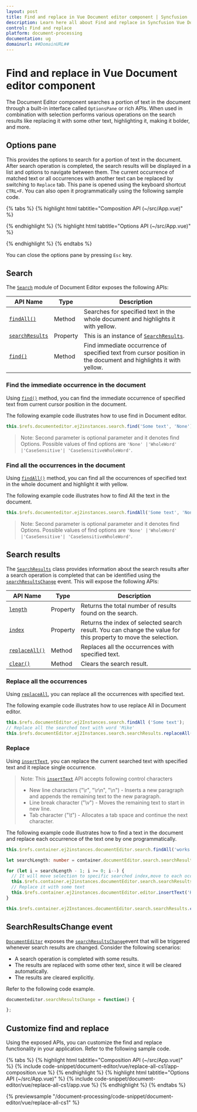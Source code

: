 ```yaml
---
layout: post
title: Find and replace in Vue Document editor component | Syncfusion
description: Learn here all about Find and replace in Syncfusion Vue Document editor component of Syncfusion Essential JS 2 and more.
control: Find and replace 
platform: document-processing
documentation: ug
domainurl: ##DomainURL##
---
```


# Find and replace in Vue Document editor component

The Document Editor component searches a portion of text in the document through a built-in interface called `OptionsPane` or rich APIs. When used in combination with selection performs various operations on the search results like replacing it with some other text, highlighting it, making it bolder, and more.

## Options pane

This provides the options to search for a portion of text in the document. After search operation is completed, the search results will be displayed in a list and options to navigate between them. The current occurrence of matched text or all occurrences with another text can be replaced by switching to `Replace` tab. This pane is opened using the keyboard shortcut `CTRL+F`. You can also open it programmatically using the following sample code.

{% tabs %}
{% highlight html tabtitle="Composition API (~/src/App.vue)" %}

<template>
  <div id="app" height="350px">
    <div>
      <button v-on:click='showOptionsPane'>Save</button>
    </div>
    <ejs-documenteditor ref="documenteditor" :enableEditor='true' :enableSearch='true' :enableOptionsPane='true'
      :isReadOnly='false' height="370px" style="width: 100%;"></ejs-documenteditor>
  </div>
</template>
<script setup>
import { DocumentEditorComponent as EjsDocumenteditor, Selection, Editor, Search, OptionsPane } from '@syncfusion/ej2-vue-documenteditor';
import { onMounted, provide, ref } from 'vue';

const documenteditor = ref(null);
provide('DocumentEditor', [Selection, Editor, Search, OptionsPane]);

const showOptionsPane = function () {
  //Open options pane.
  documenteditor.value.showOptionsPane();
}

onMounted(function () {
  let sfdt = `{
              "sections": [
                  {
                      "blocks": [
                          {
                              "inlines": [
                                  {
                                      "characterFormat": {
                                          "bold": true,
                                          "italic": true
                                      },
                                      "text": "Adventure Works Cycles, the fictitious company on which the AdventureWorks sample databases are based, is a large, multinational manufacturing company. The company manufactures and sells metal and composite bicycles to North American, European and Asian commercial markets. While its base operation is located in Bothell, Washington with 290 employees, several regional sales teams are located throughout their market base."
                                  }
                              ]
                          }
                      ]
                  }
              ]
          }`;
  documenteditor.value.open(sfdt);
})
</script>
<style>
@import "../node_modules/@syncfusion/ej2-vue-documenteditor/styles/material.css";
</style>

{% endhighlight %}
{% highlight html tabtitle="Options API (~/src/App.vue)" %}

<template>
  <div id="app" height="350px">
    <div>
      <button v-on:click='showOptionsPane'>Save</button>
    </div>
    <ejs-documenteditor ref="documenteditor" :enableEditor='true' :enableSearch='true' :enableOptionsPane='true'
      :isReadOnly='false' height="370px" style="width: 100%;"></ejs-documenteditor>
  </div>
</template>
<script>
import { DocumentEditorComponent, Selection, Editor, Search, OptionsPane } from '@syncfusion/ej2-vue-documenteditor';

export default {
  components: {
    'ejs-documenteditor': DocumentEditorComponent
  },
  data: function () {
    return {
    };
  },
  provide: {
    //Inject require modules.
    DocumentEditor: [Selection, Editor, Search, OptionsPane]
  },
  methods: {
    showOptionsPane: function () {
      //Open options pane.
      this.$refs.documenteditor.showOptionsPane();
    }
  },
  mounted() {
    let sfdt = `{
              "sections": [
                  {
                      "blocks": [
                          {
                              "inlines": [
                                  {
                                      "characterFormat": {
                                          "bold": true,
                                          "italic": true
                                      },
                                      "text": "Adventure Works Cycles, the fictitious company on which the AdventureWorks sample databases are based, is a large, multinational manufacturing company. The company manufactures and sells metal and composite bicycles to North American, European and Asian commercial markets. While its base operation is located in Bothell, Washington with 290 employees, several regional sales teams are located throughout their market base."
                                  }
                              ]
                          }
                      ]
                  }
              ]
          }`;
    this.$refs.documenteditor.open(sfdt);
  }
}
</script>
<style>
@import "../node_modules/@syncfusion/ej2-vue-documenteditor/styles/material.css";
</style>

{% endhighlight %}
{% endtabs %}

You can close the options pane by pressing `Esc` key.

## Search

The [`Search`](https://ej2.syncfusion.com/vue/documentation/api/document-editor/search/) module of Document Editor exposes the following APIs:

|API Name|Type |Description|
|---|---|---|
|[`findAll()`](https://ej2.syncfusion.com/vue/documentation/api/document-editor/search#findall)| Method |Searches for specified text in the whole document and highlights it with yellow.|
|[`searchResults`](https://ej2.syncfusion.com/vue/documentation/api/document-editor/search#searchresults) |Property |This is an instance of [`SearchResults`](https://ej2.syncfusion.com/vue/documentation/api/document-editor/searchResults/).|
|[`find()`](https://ej2.syncfusion.com/vue/documentation/api/document-editor/search#find) | Method |Find immediate occurrence of specified text from cursor position in the document and highlights it with yellow.|

### Find the immediate occurrence in the document

Using [`find()`](https://ej2.syncfusion.com/vue/documentation/api/document-editor/search#find) method, you can find the immediate occurrence of specified text from current cursor position in the document.

The following example code illustrates how to use find in Document editor.

```ts
this.$refs.documenteditor.ej2instances.search.find('Some text', 'None');
```

>Note: Second parameter is optional parameter and it denotes find Options. Possible values of find options are `'None' |'WholeWord' |'CaseSensitive'| 'CaseSensitiveWholeWord'`.

### Find all the occurrences in the document

Using [`findAll()`](https://ej2.syncfusion.com/vue/documentation/api/document-editor/search#findall) method, you can find all the occurrences of specified text in the whole document and highlight it with yellow.

The following example code illustrates how to find All the text in the document.

```ts
this.$refs.documenteditor.ej2instances.search.findAll('Some text', 'None');
```

>Note: Second parameter is optional parameter and it denotes find Options. Possible values of find options are `'None' |'WholeWord' |'CaseSensitive'| 'CaseSensitiveWholeWord'`.

## Search results

The [`SearchResults`](https://ej2.syncfusion.com/vue/documentation/api/document-editor/searchResults/) class provides information about the search results after a search operation is completed that can be identified using the [`searchResultsChange`](https://ej2.syncfusion.com/vue/documentation/api/document-editor#searchresultschange) event. This will expose the following APIs:

|API Name|Type |Description|
|---|---|---|
|[`length`](https://ej2.syncfusion.com/vue/documentation/api/document-editor/searchResults#length)|Property|Returns the total number of results found on the search.|
|[`index`](https://ej2.syncfusion.com/vue/documentation/api/document-editor/searchResults#index)|Property|Returns the index of selected search result. You can change the value for this property to move the selection.|
|[`replaceAll()`](https://ej2.syncfusion.com/vue/documentation/api/document-editor/searchResults#replaceall)|Method|Replaces all the occurrences with specified text.|
|[`clear()`](https://ej2.syncfusion.com/vue/documentation/api/document-editor/searchResults#clear)|Method|Clears the search result.|

### Replace all the occurrences

Using [`replaceAll`](https://ej2.syncfusion.com/vue/documentation/api/document-editor/searchResults#replaceall), you can replace all the occurrences with specified text.

The following example code illustrates how to use replace All in Document editor.

```ts
this.$refs.documentEditor.ej2Instances.search.findAll ('Some text');
// Replace all the searched text with word 'Mike'
this.$refs.documentEditor.ej2Instances.search.searchResults.replaceAll("Mike");  
```

### Replace

Using [`insertText`](https://ej2.syncfusion.com/vue/documentation/api/document-editor/editor#inserttext), you can replace the current searched text with specified text and it replace single occurrence.

>Note: This [`insertText`](https://ej2.syncfusion.com/vue/documentation/api/document-editor/editor#inserttext) API accepts following control characters
>* New line characters ("\r", "\r\n", "\n") - Inserts a new paragraph and appends the remaining text to the new paragraph.
>* Line break character ("\v") - Moves the remaining text to start in new line.
>* Tab character ("\t") - Allocates a tab space and continue the next character.

The following example code illustrates how to find a text in the document and replace each occurrence of the text one by one programmatically.

```ts
this.$refs.container.ej2instances.documentEditor.search.findAll('works');

let searchLength: number = container.documentEditor.search.searchResults.length;

for (let i = searchLength - 1; i >= 0; i--) {
  // It will move selection to specific searched index,move to each occurrence one by one
  this.$refs.container.ej2instances.documentEditor.search.searchResults.index = i;
  // Replace it with some text
  this.$refs.container.ej2instances.documentEditor.editor.insertText('Hello');
}

this.$refs.container.ej2Instances.documentEditor.search.searchResults.clear();
```

## SearchResultsChange event

[`DocumentEditor`](https://ej2.syncfusion.com/vue/documentation/api/document-editor/) exposes the [`searchResultsChange`](https://ej2.syncfusion.com/vue/documentation/api/document-editor#searchresultschange)event that will be triggered whenever search results are changed. Consider the following scenarios:

* A search operation is completed with some results.
* The results are replaced with some other text, since it will be cleared automatically.
* The results are cleared explicitly.

Refer to the following code example.

```ts
documenteditor.searchResultsChange = function() {

};
```

## Customize find and replace

Using the exposed APIs, you can customize the find and replace functionality in your application. Refer to the following sample code.

{% tabs %}
{% highlight html tabtitle="Composition API (~/src/App.vue)" %}
{% include code-snippet/document-editor/vue/replace-all-cs1/app-composition.vue %}
{% endhighlight %}
{% highlight html tabtitle="Options API (~/src/App.vue)" %}
{% include code-snippet/document-editor/vue/replace-all-cs1/app.vue %}
{% endhighlight %}
{% endtabs %}
        
{% previewsample "/document-processing/code-snippet/document-editor/vue/replace-all-cs1" %}